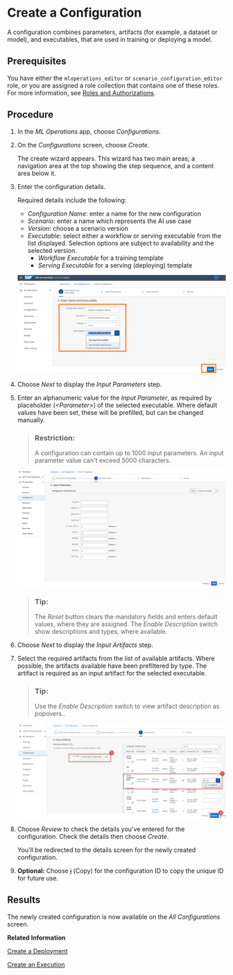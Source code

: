 <!-- loio03bdcc7fbb0b4e67a7d946692f0fd857 -->

<link rel="stylesheet" type="text/css" href="css/sap-icons.css"/>

# Create a Configuration

A configuration combines parameters, artifacts \(for example, a dataset or model\), and executables, that are used in training or deploying a model.



<a name="loio03bdcc7fbb0b4e67a7d946692f0fd857__prereq_adf_vpm_1yb"/>

## Prerequisites

You have either the `mloperations_editor` or `scenario_configuration_editor` role, or you are assigned a role collection that contains one of these roles. For more information, see [Roles and Authorizations](https://help.sap.com/docs/ai-launchpad/sap-ai-launchpad/roles-and-authorizations).



<a name="loio03bdcc7fbb0b4e67a7d946692f0fd857__steps_ypm_vpm_1yb"/>

## Procedure

1.  In the *ML Operations* app, choose *Configurations*.

2.  On the *Configurations* screen, choose *Create*.

    The create wizard appears. This wizard has two main areas; a navigation area at the top showing the step sequence, and a content area below it.

3.  Enter the configuration details.

    Required details include the following:

    -   *Configuration Name*: enter a name for the new configuration
    -   *Scenario*: enter a name which represents the AI use case
    -   *Version*: choose a scenario version
    -   *Executable*: select either a workflow or serving executable from the list displayed. Selection options are subject to availability and the selected version.
        -   *Workflow Executable* for a training template
        -   *Serving Executable* for a serving \(deploying\) template


    ![](images/Example_Producer_Deployment_3_d766823.png)

4.  Choose *Next* to display the *Input Parameters* step.

5.  Enter an alphanumeric value for the *Input Parameter*, as required by placeholder \(*<Parameter\>*\) of the selected executable. Where default values have been set, these will be prefilled, but can be changed manually.

    > ### Restriction:  
    > A configuration can contain up to 1000 input parameters. An input parameter value can't exceed 5000 characters.

    ![](images/Image_AI_Launchpad_CC_3_bd68061.png)

    > ### Tip:  
    > The *Reset* button clears the mandatory fields and enters default values, where they are assigned. The *Enable Description* switch show descriptions and types, where available.

6.  Choose *Next* to display the *Input Artifacts* step.

7.  Select the required artifacts from the list of available artifacts. Where possible, the artifacts available have been prefiltered by type. The artifact is required as an input artifact for the selected executable.

    > ### Tip:  
    > Use the *Enable Description* switch to view artifact description as popovers..

    ![](images/create-a-configuration_2565523.png)

8.  Choose *Review* to check the details you've entered for the configuration. Check the details then choose *Create*.

    You'll be redirected to the details screen for the newly created configuration.

9.  **Optional:** Choose <span class="SAP-icons-V5"></span> \(Copy\) for the configuration ID to copy the unique ID for future use.




<a name="loio03bdcc7fbb0b4e67a7d946692f0fd857__result_ozt_vpm_1yb"/>

## Results

The newly created configuration is now available on the *All Configurations* screen.

**Related Information**  


[Create a Deployment](create-a-deployment-33b34e9.md "You create a deployment to run a model for serving purposes.")

[Create an Execution](create-an-execution-6c90fc7.md "")

